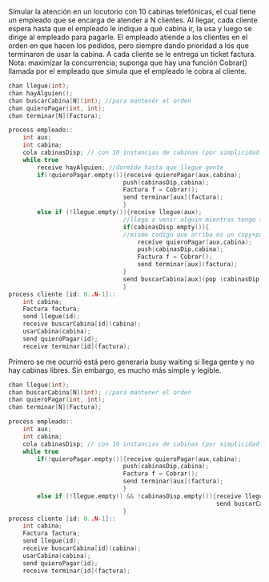 Simular la atención en un locutorio con 10 cabinas telefónicas, el cual tiene un empleado que se encarga de atender a N clientes. Al llegar, cada cliente espera hasta que el empleado le indique a qué cabina ir, la usa y luego se dirige al empleado para pagarle. El empleado atiende a los clientes en el orden en que hacen los pedidos, pero siempre dando prioridad a los que terminaron de usar la cabina. A cada cliente se le entrega un ticket factura. Nota: maximizar la concurrencia; suponga que hay una función Cobrar() llamada por el empleado que simula que el empleado le cobra al cliente.
```c
chan llegue(int);
chan hayAlguien();
chan buscarCabina[N](int); //para mantener el orden
chan quieroPagar(int, int);
chan terminar[N](Factura);

process empleado::
	int aux;
	int cabina;
	cola cabinasDisp; // con 10 instancias de cabinas (por simplicidad numero de cabina unico)
	while true
		receive hayAlguien; //dormido hasta que llegue gente
		if(!quieroPagar.empty()){receive quieroPagar(aux,cabina);
								push(cabinasDip,cabina);
								Factura f = Cobrar();
								send terminar[aux](factura);
								}
		else if (!llegue.empty()){receive llegue(aux);
								//llega a venir alguin mientras tengo todas ocupadas me quedo esperando a que alguien libere una cabina
								if(cabinasDisp.empty()){
								//mismo codigo que arriba es un copy+paste descarado de mi propio codigo
									receive quieroPagar(aux,cabina);
									push(cabinasDip,cabina);
									Factura f = Cobrar();
									send terminar[aux](factura);
								}
								send buscarCabina[aux](pop (cabinasDip));
								}
process cliente [id: 0..N-1]::
	int cabina;
	Factura factura;
	send llegue(id);
	receive buscarCabina[id](cabina);
	usarCabina(cabina);
	send quieroPagar(id);
	receive terminar[id](factura);
```

Primero se me ocurrió está pero generaria busy waiting si llega gente y no hay cabinas libres. Sin embargo, es mucho más simple y legible.

```c
chan llegue(int);
chan buscarCabina[N](int); //para mantener el orden
chan quieroPagar(int, int);
chan terminar[N](Factura);

process empleado::
	int aux;
	int cabina;
	cola cabinasDisp; // con 10 instancias de cabinas (por simplicidad numero de cabina unico)
	while true
		if(!quieroPagar.empty()){receive quieroPagar(aux,cabina);
								push(cabinasDip,cabina);
								Factura f = Cobrar();
								send terminar[aux](factura);
								}
		else if (!llegue.empty() && !cabinasDisp.empty()){receive llegue(aux);
														  send buscarCabina[aux](pop (cabinasDip));
								}
process cliente [id: 0..N-1]::
	int cabina;
	Factura factura;
	send llegue(id);
	receive buscarCabina[id](cabina);
	usarCabina(cabina);
	send quieroPagar(id);
	receive terminar[id](factura);
```